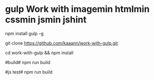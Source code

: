 # gulp Work with imagemin htmlmin cssmin jsmin jshint



npm install gulp -g

git clone https://github.com/kaaann/work-with-gulp.git

cd work-with-gulp && npm install

#build#
npm run build

#js test#
npm run build
